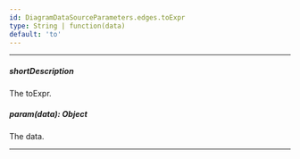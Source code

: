 ```yaml
---
id: DiagramDataSourceParameters.edges.toExpr
type: String | function(data)
default: 'to'
---
```

---
##### shortDescription
The toExpr.

##### param(data): Object
The data.

---
